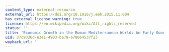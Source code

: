 ```yaml
---
content_type: external-resource
external_url: https://doi.org/10.1016/j.eeh.2015.11.004
has_external_license_warning: true
license: https://en.wikipedia.org/wiki/All_rights_reserved
status: ''
title: 'Economic Growth in the Roman Mediterranean World: An Early Goodbye to Malthus?'
uid: 37c9336d-e3e1-4903-ba79-678664537f23
wayback_url: ''
---
```

